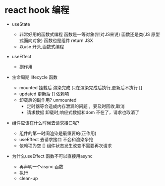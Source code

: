 # react hook 编程
- useState 
  - 非常好用的函数式编程 
    函数是一等对象(针对JS来说)
    函数还是类(JS 原型式面向对象)
    函数也是组件 return JSX
  - 以use 开头,函数式编程
- useEffect  
  - 副作用 

- 生命周期 lifecycle 函数
  - mounted 挂载后  渲染完成 
    只在渲染完成后执行,更新后不执行  [] 
  - updated 更新后 [] 依赖项
  - 卸载后的副作用? unmounted 
    - 定时器等会造成内存泄漏的问题 ，要及时回收,取消
    - 请求数据 卸载时,响应式数据和dom 不在了，请求也取消了



- 组件应该在什么时候去请求接口呢?
  - 组件的第一时间渲染是最重要的(正作用)
  - useEffect  去请求接口
    不会和渲染争抢 
  - 依赖项为空 [] 
    组件状态发生改变不需要再次请求 
- 为什么useEffect 函数不可以直接用async 
  - 再声明一个async 函数 
  - 执行
  - clean-up
